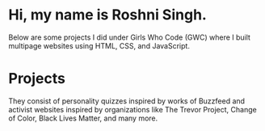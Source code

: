 # Hi, my name is Roshni Singh.
Below are some projects I did under Girls Who Code (GWC) where I built multipage websites using HTML, CSS, and JavaScript.

# Projects
They consist of personality quizzes inspired by works of Buzzfeed and activist websites inspired by organizations like The Trevor Project, Change of Color, Black Lives Matter, and many more. 

